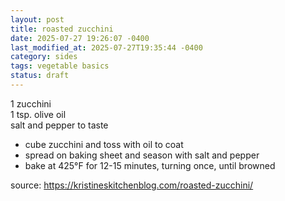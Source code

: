 ```yaml
---
layout: post
title: roasted zucchini
date: 2025-07-27 19:26:07 -0400
last_modified_at: 2025-07-27T19:35:44 -0400
category: sides
tags: vegetable basics
status: draft
---
```


1 zucchini  
1 tsp. olive oil  
salt and pepper to taste
* cube zucchini and toss with oil to coat
* spread on baking sheet and season with salt and pepper
* bake at 425°F for 12-15 minutes, turning once, until browned

source: <https://kristineskitchenblog.com/roasted-zucchini/>
